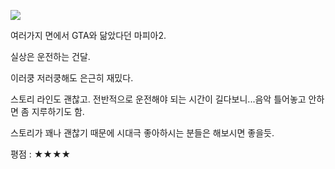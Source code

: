 ![](./0.jpg)

여러가지 면에서 GTA와 닮았다던 마피아2.

실상은 운전하는 건달.

이러쿵 저러쿵해도 은근히 재밌다. 

스토리 라인도 괜찮고. 전반적으로 운전해야 되는 시간이 길다보니...음악 틀어놓고 안하면 좀 지루하기도 함.

스토리가 꽤나 괜찮기 때문에 시대극 좋아하시는 분들은 해보시면 좋을듯.

평점 : ★★★★
